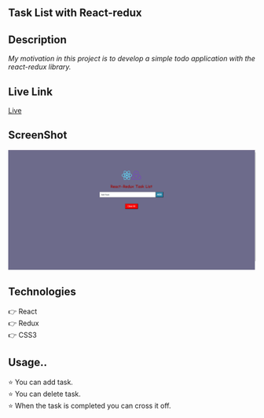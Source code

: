 ## Task List with React-redux

## Description
*My motivation in this project is to develop a simple todo application with the react-redux library.*

## Live Link
[Live](https://to-do-redux-zlh.vercel.app/)

## ScreenShot
![reduxtodo](./redux-todo.gif)

## Technologies 

👉 React <br>
👉 Redux <br>
👉 CSS3  <br>


## Usage..
⭐ You can add task. <br>
⭐ You can delete task. <br>
⭐ When the task is completed you can cross it off. <br>




